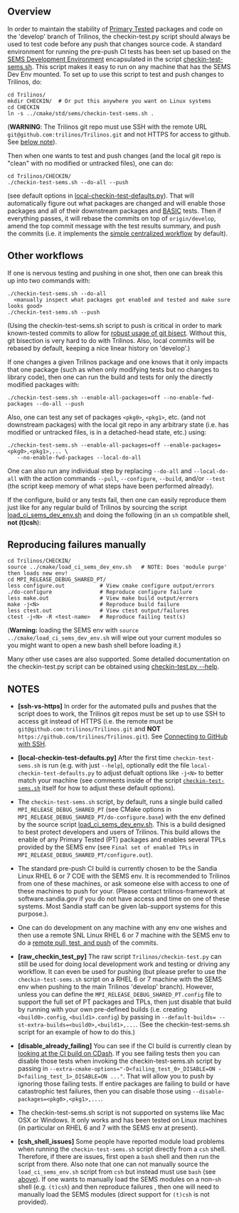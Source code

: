## Overview

In order to maintain the stability of [Primary Tested](http://trac.trilinos.org/wiki/TribitsLifecycleModelOverview#test_categories) packages and code on the 'develop' branch of Trilinos, the checkin-test.py script should always be used to test code before any push that changes source code.  A standard environment for running the pre-push CI tests has been set up based on the [SEMS Development Environment](https://github.com/trilinos/Trilinos/wiki/SEMS-Dev-Env) encapsulated in the script [checkin-test-sems.sh](https://github.com/trilinos/Trilinos/blob/develop/cmake/std/sems/checkin-test-sems.sh).  This script makes it easy to run on any machine that has the SEMS Dev Env mounted.  To set up to use this script to test and push changes to Trilinos, do:

```
cd Trilinos/
mkdir CHECKIN/  # Or put this anywhere you want on Linux systems
cd CHECKIN
ln -s ../cmake/std/sems/checkin-test-sems.sh .
``` 

(**WARNING**: The Trilinos git repo must use SSH with the remote URL `git@github.com:trilinos/Trilinos.git` and not HTTPS for access to github.  See [below note](https://github.com/trilinos/Trilinos/wiki/Policies-|-Safe-Checkin-Testing#ssh-vs-https)).

Then when one wants to test and push changes (and the local git repo is "clean" with no modified or untracked files), one can do:

```
cd Trilinos/CHECKIN/
./checkin-test-sems.sh --do-all --push
```

(see default options in [local-checkin-test-defaults.py](https://github.com/trilinos/Trilinos/wiki/Policies-|-Safe-Checkin-Testing#local-checkin-test-defaults.py)).  That will automatically figure out what packages are changed and will enable those packages and all of their downstream packages and [BASIC](https://tribits.org/doc/TribitsDevelopersGuide.html#test-test-category) tests.  Then if everything passes, it will rebase the commits on top of `origin/develop`, amend the top commit message with the test results summary, and push the commits (i.e. it implements the [simple centralized workflow](https://github.com/trilinos/Trilinos/wiki/VC-%7C-Simple-Centralized-Workflow) by default).

## Other workflows

If one is nervous testing and pushing in one shot, then one can break this up into two commands with:

```
./checkin-test-sems.sh --do-all
  <manually inspect what packages got enabled and tested and make sure looks good>
./checkin-test-sems.sh --push
```
(Using the checkin-test-sems.sh script to push is critical in order to mark known-tested commits to allow for [robust usage of git bisect](https://tribits.org/doc/TribitsDevelopersGuide.html#using-git-bisect-with-checkin-test-py-workflows).  Without this, git bisection is very hard to do with Trilinos.  Also, local commits will be rebased by default, keeping a nice linear history on 'develop'.)

If one changes a given Trilinos package and one knows that it only impacts that one package (such as when only modifying tests but no changes to library code), then one can run the build and tests for only the directly modified packages with:

```
./checkin-test-sems.sh --enable-all-packages=off --no-enable-fwd-packages --do-all --push
```

Also, one can test any set of packages `<pkg0>`, `<pkg1>`, etc. (and not downstream packages) with the local git repo in any arbitrary state (i.e. has modified or untracked files, is in a detached-head state, etc.) using:

```
./checkin-test-sems.sh --enable-all-packages=off --enable-packages=<pkg0>,<pkg1>,... \
   --no-enable-fwd-packages --local-do-all
```

One can also run any individual step by replacing `--do-all` and `--local-do-all` with the action commands `--pull`, `--configure`, `--build`, and/or `--test` (the script keep memory of what steps have been performed already).

If the configure, build or any tests fail, then one can easily reproduce them just like for any regular build of Trilinos by sourcing the script [load_ci_sems_dev_env.sh](https://github.com/trilinos/Trilinos/wiki/SEMS-Dev-Env#load_ci_sems_dev_env.sh) and doing the following (in an `sh` compatible shell, **not (t)csh**):

## Reproducing failures manually

```
cd Trilinos/CHECKIN/
source ../cmake/load_ci_sems_dev_env.sh   # NOTE: Does 'module purge' then loads new env!
cd MPI_RELEASE_DEBUG_SHARED_PT/
less configure.out           # View cmake configure output/errors
./do-configure               # Reproduce configure failure
less make.out                # View make build output/errors
make -j<N>                   # Reproduce build failure
less ctest.out               # View ctest output/failures
ctest -j<N> -R <test-name>   # Reproduce failing test(s)
```

(**Warning:** loading the SEMS env with `source ../cmake/load_ci_sems_dev_env.sh` will wipe out your current modules so you might want to open a new bash shell before loading it.)

Many other use cases are also supported.  Some detailed documentation on the checkin-test.py script can be obtained using [checkin-test.py --help](https://tribits.org/doc/TribitsDevelopersGuide.html#checkin-test-py-help).

## NOTES

<a name="ssh-vs-https"/>

* **[ssh-vs-https]** In order for the automated pulls and pushes that the script does to work, the Trilinos git repos must be set up to use SSH to access git instead of HTTPS (i.e. the remote must be `git@github.com:trilinos/Trilinos.git` and **NOT** `https://github.com/trilinos/Trilinos.git`).  See [Connecting to GitHub with SSH](https://help.github.com/articles/connecting-to-github-with-ssh/).

<a name="local-checkin-test-defaults.py"/>

* **[local-checkin-test-defaults.py]** After the first time `checkin-test-sems.sh` is run (e.g. with just `--help`), optionally edit the file `local-checkin-test-defaults.py` to adjust defualt options like `-j<N>` to better match your machine (see comments inside of the script [`checkin-test-sems.sh`](https://github.com/trilinos/Trilinos/blob/develop/cmake/std/sems/checkin-test-sems.sh) itself for how to adjust these default options).

* The `checkin-test-sems.sh` script, by default, runs a single build called `MPI_RELEASE_DEBUG_SHARED_PT` (see CMake options in `MPI_RELEASE_DEBUG_SHARED_PT/do-configure.base`) with the env defined by the source script [load_ci_sems_dev_env.sh](https://github.com/trilinos/Trilinos/blob/develop/cmake/load_ci_sems_dev_env.sh).  This is a build designed to best protect developers and users of Trilinos.  This build allows the enable of any Primary Tested (PT) packages and enables several TPLs provided by the SEMS env (see `Final set of enabled TPLs` in `MPI_RELEASE_DEBUG_SHARED_PT/configure.out`).

* The standard pre-push CI build is currently chosen to be the Sandia Linux RHEL 6 or 7 COE with the SEMS env.  It is recommended to Trilinos from one of these machines, or ask someone else with access to one of these machines to push for your.  (Please contact trilinos-framework at software.sandia.gov if you do not have access and time on one of these systems.  Most Sandia staff can be given lab-support systems for this purpose.).
* One can do development on any machine with any env one wishes and then use a remote SNL Linux RHEL 6 or 7 machine with the SEMS env to do a [remote pull, test, and push](https://github.com/trilinos/Trilinos/wiki/Local-development-with-remote-pull%2C-test%2C-and-push) of the commits.

<a name="raw_checkin_test_py"/>

* **[raw_checkin_test_py]** The raw script `Trilinos/checkin-test.py` can still be used for doing local development work and testing or driving any workflow.  It can even be used for pushing (but please prefer to use the `checkin-test-sems.sh` script on a RHEL 6 or 7 machine with the SEMS env when pushing to the main Trilinos 'develop' branch).  However, unless you can define the `MPI_RELEASE_DEBUG_SHARED_PT.config` file to support the full set of PT packages and TPLs, then just disable that build by running with your own pre-defined builds (i.e. creating `<build0>.config`, `<build1>.config`) by passing in `--default-builds= --st-extra-builds=<build0>,<build1>,...`.  (See the checkin-test-sems.sh script for an example of how to do this.)

<a name="disable_already_failing"/>

* **[disable_already_failing]** You can see if the CI build is currently clean by [looking at the CI build on CDash](https://testing.sandia.gov/cdash/index.php?project=Trilinos&filtercount=3&showfilters=1&filtercombine=and&field1=buildname&compare1=66&value1=-MPI_RELEASE_DEBUG_SHARED_PT_CI&field2=groupname&compare2=61&value2=Continuous&field3=buildstarttime&compare3=84&value3=now).  If you see failing tests then you can disable those tests when invoking the checkin-test-sems.sh script by passing in `--extra-cmake-options="-D<failing_test_0>_DISABLE=ON -D<failing_test_1>_DISABLE=ON ..."`.  That will allow you to push by ignoring those failing tests.  If entire packages are failing to build or have catastrophic test failures, then you can disable those using `--disable-packages=<pkg0>,<pkg1>,...`. 

* The checkin-test-sems.sh script is not supported on systems like Mac OSX or Windows.  It only works and has been tested on Linux machines (in particular on RHEL 6 and 7 with the SEMS env at present).

<a name="csh_shell_issues"/>

* **[csh_shell_issues]** Some people have reported module load problems when running the `checkin-test-sems.sh` script directly from a `csh` shell.  Therefore, if there are issues, first open a `bash` shell and then run the script from there.  Also note that one can not manually source the `load_ci_sems_env.sh` script from `csh` but instead must use `bash` (see [above](github.com/trilinos/Trilinos/wiki/Policies-|-Safe-Checkin-Testing#manual_reproduce_bash)).  If one wants to manually load the SEMS modules on a non-`sh` shell (e.g. `(t)csh`) and then reproduce failures , then one will need to manually load the SEMS modules (direct support for `(t)csh` is not provided).
